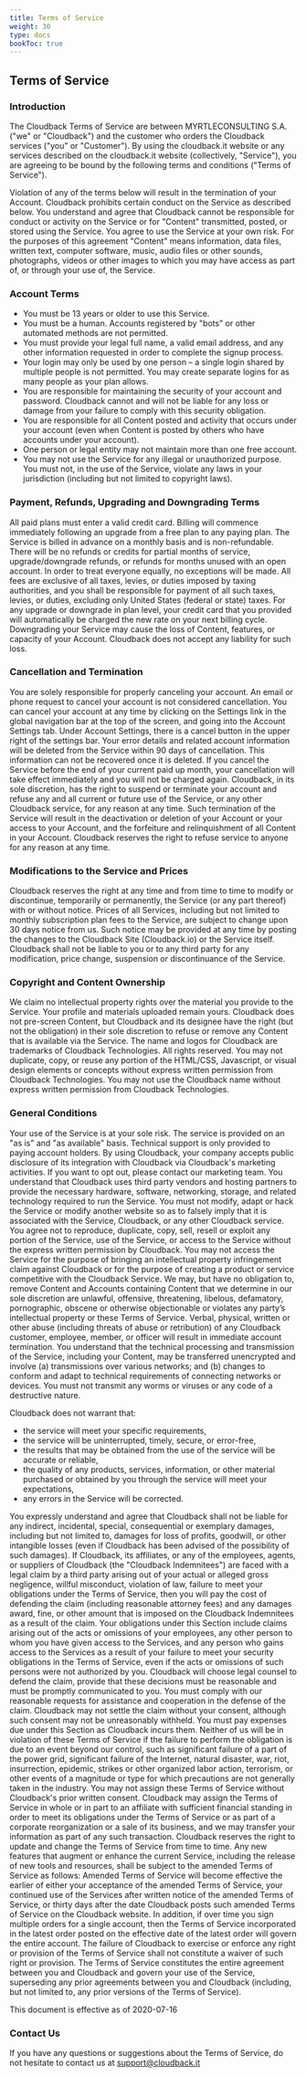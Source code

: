 ```yaml
---
title: Terms of Service
weight: 30
type: docs
bookToc: true
---
```



## Terms of Service

### Introduction

The Cloudback Terms of Service are between MYRTLECONSULTING S.A. ("we" or "Cloudback") and the customer who orders the Cloudback services ("you" or "Customer"). By using the cloudback.it website or any services described on the cloudback.it website (collectively, "Service"), you are agreeing to be bound by the following terms and conditions ("Terms of Service").

Violation of any of the terms below will result in the termination of your Account.  Cloudback prohibits certain conduct on the Service as described below. You understand and agree that Cloudback cannot be responsible for conduct or activity on the Service or for "Content" transmitted, posted, or stored  using the Service. You agree to use the Service at your own risk. For the purposes of this agreement "Content" means information, data files, written text, computer software, music, audio files or other sounds, photographs, videos or other images to which you may have access as part of, or through your use of, the Service.

### Account Terms

 - You must be 13 years or older to use this Service.
 - You must be a human. Accounts registered by "bots" or other automated methods are not permitted.
 - You must provide your legal full name, a valid email address, and any other information requested in order to complete the signup process.
 - Your login may only be used by one person – a single login shared by multiple people is not permitted. You may create separate logins for as many people as your plan allows.
 - You are responsible for maintaining the security of your account and password. Cloudback cannot and will not be liable for any loss or damage from your failure to comply with this security obligation.
 - You are responsible for all Content posted and activity that occurs under your account (even when Content is posted by others who have accounts under your account).
 - One person or legal entity may not maintain more than one free account.
 - You may not use the Service for any illegal or unauthorized purpose. You must not, in the use of the Service, violate any laws in your jurisdiction (including but not limited to copyright laws).

### Payment, Refunds, Upgrading and Downgrading Terms

All paid plans must enter a valid credit card.
Billing will commence immediately following an upgrade from a free plan to any paying plan.
The Service is billed in advance on a monthly basis and is non-refundable. There will be no refunds or credits for partial months of service, upgrade/downgrade refunds, or refunds for months unused with an open account. In order to treat everyone equally, no exceptions will be made.
All fees are exclusive of all taxes, levies, or duties imposed by taxing authorities, and you shall be responsible for payment of all such taxes, levies, or duties, excluding only United States (federal or state) taxes.
For any upgrade or downgrade in plan level, your credit card that you provided will automatically be charged the new rate on your next billing cycle.
Downgrading your Service may cause the loss of Content, features, or capacity of your Account. Cloudback does not accept any liability for such loss.

### Cancellation and Termination

You are solely responsible for properly canceling your account. An email or phone request to cancel your account is not considered cancellation. You can cancel your account at any time by clicking on the Settings link in the global navigation bar at the top of the screen, and going into the Account Settings tab. Under Account Settings, there is a cancel button in the upper right of the settings bar.
Your error details and related account information will be deleted from the Service within 90 days of cancellation. This information can not be recovered once it is deleted.
If you cancel the Service before the end of your current paid up month, your cancellation will take effect immediately and you will not be charged again.
Cloudback, in its sole discretion, has the right to suspend or terminate your account and refuse any and all current or future use of the Service, or any other Cloudback service, for any reason at any time. Such termination of the Service will result in the deactivation or deletion of your Account or your access to your Account, and the forfeiture and relinquishment of all Content in your Account. Cloudback reserves the right to refuse service to anyone for any reason at any time.

### Modifications to the Service and Prices

Cloudback reserves the right at any time and from time to time to modify or discontinue, temporarily or permanently, the Service (or any part thereof) with or without notice.
Prices of all Services, including but not limited to monthly subscription plan fees to the Service, are subject to change upon 30 days notice from us. Such notice may be provided at any time by posting the changes to the Cloudback Site (Cloudback.io) or the Service itself.
Cloudback shall not be liable to you or to any third party for any modification, price change, suspension or discontinuance of the Service.

### Copyright and Content Ownership

We claim no intellectual property rights over the material you provide to the Service. Your profile and materials uploaded remain yours.
Cloudback does not pre-screen Content, but Cloudback and its designee have the right (but not the obligation) in their sole discretion to refuse or remove any Content that is available via the Service.
The name and logos for Cloudback are trademarks of Cloudback Technologies. All rights reserved. You may not duplicate, copy, or reuse any portion of the HTML/CSS, Javascript, or visual design elements or concepts without express written permission from Cloudback Technologies. You may not use the Cloudback name without express written permission from Cloudback Technologies.

### General Conditions

Your use of the Service is at your sole risk. The service is provided on an "as is" and "as available" basis.
Technical support is only provided to paying account holders.
By using Cloudback, your company accepts public disclosure of its integration with Cloudback via Cloudback's marketing activities. If you want to opt out, please contact our marketing team.
You understand that Cloudback uses third party vendors and hosting partners to provide the necessary hardware, software, networking, storage, and related technology required to run the Service.
You must not modify, adapt or hack the Service or modify another website so as to falsely imply that it is associated with the Service, Cloudback, or any other Cloudback service.
You agree not to reproduce, duplicate, copy, sell, resell or exploit any portion of the Service, use of the Service, or access to the Service without the express written permission by Cloudback.
You may not access the Service for the purpose of bringing an intellectual property infringement claim against Cloudback or for the purpose of creating a product or service competitive with the Cloudback Service.
We may, but have no obligation to, remove Content and Accounts containing Content that we determine in our sole discretion are unlawful, offensive, threatening, libelous, defamatory, pornographic, obscene or otherwise objectionable or violates any party’s intellectual property or these Terms of Service.
Verbal, physical, written or other abuse (including threats of abuse or retribution) of any Cloudback customer, employee, member, or officer will result in immediate account termination.
You understand that the technical processing and transmission of the Service, including your Content, may be transferred unencrypted and involve (a) transmissions over various networks; and (b) changes to conform and adapt to technical requirements of connecting networks or devices.
You must not transmit any worms or viruses or any code of a destructive nature.

Cloudback does not warrant that:

 - the service will meet your specific requirements, 
 - the service will be uninterrupted, timely, secure, or error-free, 
 - the results that may be obtained from the use of the service will be accurate or reliable, 
 - the quality of any products, services, information, or other material purchased or obtained by you through the service will meet your expectations, 
 - any errors in the Service will be corrected.
 
You expressly understand and agree that Cloudback shall not be liable for any  indirect, incidental, special, consequential or exemplary damages, including but not limited to, damages for loss of profits, goodwill,  or other intangible losses (even if Cloudback has been advised of the possibility of such damages).
If Cloudback, its affiliates, or any of the employees, agents, or suppliers of Cloudback (the "Cloudback Indemnitees") are faced with a legal claim by a third party arising out of your actual or alleged gross negligence, willful misconduct, violation of law, failure to meet your obligations under the Terms of Service, then you will pay the cost of defending the claim (including reasonable attorney fees) and any damages award, fine, or other amount that is imposed on the Cloudback Indemnitees as a result of the claim. Your obligations under this Section include claims arising out of the acts or omissions of your employees, any other person to whom you have given access to the Services, and any person who gains access to the Services as a result of your failure to meet your security obligations in the Terms of Service, even if the acts or omissions of such persons were not authorized by you. Cloudback will choose legal counsel to defend the claim, provide that these decisions must be reasonable and must be promptly communicated to you. You must comply with our reasonable requests for assistance and cooperation in the defense of the claim. Cloudback may not settle the claim without your consent, although such consent may not be unreasonably withheld. You must pay expenses due under this Section as Cloudback incurs them.
Neither of us will be in violation of these Terms of Service if the failure to perform the obligation is due to an event beyond our control, such as significant failure of a part of the power grid, significant failure of the Internet, natural disaster, war, riot, insurrection, epidemic, strikes or other organized labor action, terrorism, or other events of a magnitude or type for which precautions are not generally taken in the industry.
You may not assign these Terms of Service without Cloudback's prior written consent. Cloudback may assign the Terms of Service in whole or in part to an affiliate with sufficient financial standing in order to meet its obligations under the Terms of Service or as part of a corporate reorganization or a sale of its business, and we may transfer your information as part of any such transaction.
Cloudback reserves the right to update and change the Terms of Service from time to time. Any new features that augment or enhance the current Service, including the release of new tools and resources, shall be subject to the amended Terms of Service as follows: Amended Terms of Service will become effective the earlier of either your acceptance of the amended Terms of Service, your continued use of the Services after written notice of the amended Terms of Service, or thirty days after the date Cloudback posts such amended Terms of Service on the Cloudback website. In addition, if over time you sign multiple orders for a single account, then the Terms of Service incorporated in the latest order posted on the effective date of the latest order will govern the entire account.
The failure of Cloudback to exercise or enforce any right or provision of the Terms of Service shall not constitute a waiver of such right or provision. The Terms of Service constitutes the entire agreement between you and Cloudback and govern your use of the Service, superseding any prior agreements between you and Cloudback (including, but not limited to, any prior versions of the Terms of Service).

This document is effective as of 2020-07-16

### Contact Us
If you have any questions or suggestions about the Terms of Service, do not hesitate to contact us at support@cloudback.it
